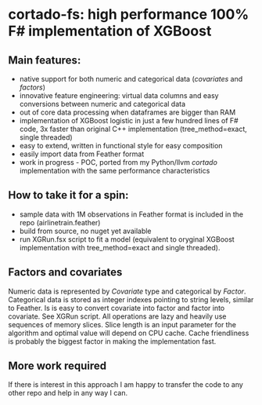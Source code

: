 # cortado-fs: high performance 100% F# implementation of XGBoost

## Main features:
* native support for both numeric and categorical data (*covariates* and *factors*)
* innovative feature engineering: virtual data columns and easy conversions between numeric and categorical data
* out of core data processing when dataframes are bigger than RAM
* implementation of XGBoost logistic in just a few hundred lines of F# code, 3x faster than original C++ implementation (tree_method=exact, single threaded)
* easy to extend, written in functional style for easy composition
* easily import data from Feather format
* work in progress - POC, ported from my Python/llvm *cortado* implementation with the same performance characteristics

## How to take it for a spin:
* sample data with 1M observations in Feather format is included in the repo (airlinetrain.feather)
* build from source, no nuget yet available
* run XGRun.fsx script to fit a model (equivalent to oryginal XGBoost implementation with tree_method=exact and single threaded).

## Factors and covariates
Numeric data is represented by *Covariate* type and categorical by *Factor*.
Categorical data is stored as integer indexes pointing to string levels, similar to Feather. 
Is is easy to convert covariate into factor and factor into covariate. See XGRun script.
All operations are lazy and heavily use sequences of memory slices. Slice length is an input parameter for the algorithm and optimal value will depend on CPU cache. Cache friendliness is probably the biggest factor in making the implementation fast.

## More work required
If there is interest in this approach I am happy to transfer the code to any other repo and help in any way I can.

